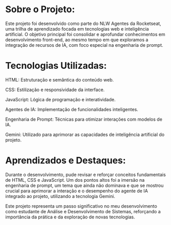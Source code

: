 # Sobre o Projeto:

Este projeto foi desenvolvido como parte do NLW Agentes da Rocketseat, uma trilha de aprendizado focada em tecnologias web e inteligência artificial. O objetivo principal foi consolidar e aprofundar conhecimentos em desenvolvimento front-end, ao mesmo tempo em que exploramos a integração de recursos de IA, com foco especial na engenharia de prompt.

# Tecnologias Utilizadas:

HTML: Estruturação e semântica do conteúdo web.

CSS: Estilização e responsividade da interface.

JavaScript: Lógica de programação e interatividade.

Agentes de IA: Implementação de funcionalidades inteligentes.

Engenharia de Prompt: Técnicas para otimizar interações com modelos de IA.

Gemini: Utilizado para aprimorar as capacidades de inteligência artificial do projeto.

# Aprendizados e Destaques:

Durante o desenvolvimento, pude revisar e reforçar conceitos fundamentais de HTML, CSS e JavaScript. Um dos pontos altos foi a imersão na engenharia de prompt, um tema que ainda não dominava e que se mostrou crucial para aprimorar a interação e o desempenho do agente de IA integrado ao projeto, utilizando a tecnologia Gemini.

Este projeto representa um passo significativo no meu desenvolvimento como estudante de Análise e Desenvolvimento de Sistemas, reforçando a importância da prática e da exploração de novas tecnologias.